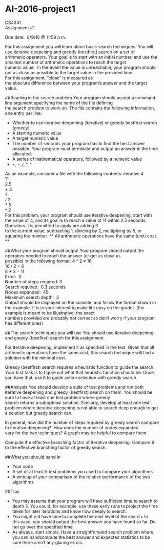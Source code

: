 # AI-2016-project1


CS4341  
Assignment #1  

Due date:  9/9/16 @ 11:59 p.m.

For this assignment you will learn about basic search techniques. You will use iterative
deepening and greedy (best­first) search on a set of arithmetic operators. Your goal is to start
with an initial number, and use the smallest number of arithmetic operations to reach the target
numeric value.  In the event the value is unreachable, your program should get as close as
possible to the target value in the provided time. For this assignment, “close” is measured as
the absolute difference between your program’s answer and the target value.

##Reading in the search problem
Your program should accept a command­line argument specifying the name of the file defining
the search problem to work on. The file contains the following information, one entry per line:

- Whether to use iterative deepening (iterative) or greedy best­first search (greedy)
- A starting numeric value
- A target numeric value
- The number of seconds your program has to find the best answer possible. Your
program must​ terminate and output an answer in the time allocated.
- A series of mathematical operators, followed by a numeric value
- +, -­, /, *, ^

As an example, consider a file with the following contents:
iterative
4  
11  
2.5  
+ 3  
­1  
/ 2  
* 5  
^ 2  
For this problem, your program should use iterative deepening, start with the value of 4, and its
goal is to reach a value of 11 within 2.5 seconds. Operators it is permitted to apply are adding 3
to the current value, subtracting 1, dividing by 2, multiplying by 5, or squaring the number.
** All
arithmetic operations have the same (unit) cost. **

##What your program should output
Your program should output the operators needed to reach the answer (or get as close as
possible) in the following format:
4 ^ 2 = 16  
16 / 2 = 8  
8 + 3 = 11  
Error:  0  
Number of steps required: 3  
Search required:  0.3 seconds  
Nodes expanded:  45  
Maximum search depth:  3  
Output should be displayed on the console, and follow the format shown in the example. It is in
your interest to make life easy on the grader. (the example is meant to be illustrative; the exact
numbers provided are probably not correct so don’t worry if your program has different ones)

##The search techniques you will use
You should use iterative deepening and greedy (best­first) search for this assignment.

For iterative deepening, implement it as specified in the text. Given that all arithmetic
operations have the same cost, this search technique will find a solution with the minimal cost.

Greedy (best­first) search requires a heuristic function to guide the search. Your first task is to
figure out what that heuristic function should be. Once you have that, use it to guide action
selection with greedy search.

##Analysis
You should develop a suite of test problems and run both iterative deepening and greedy
(best­first) search on them. You should be sure to have at least one test problem where greedy
search returns a suboptimal solution. Similarly, develop at least one test problem where
iterative deepening is not able to search deep enough to get a solution but greedy search can.

In general, how did the number of steps required by greedy search compare to iterative
deepening?  How does the number of nodes expanded vary for the two techniques? A graph
may be helpful to compare them.

Compute the effective branching factor of iterative deepening. Compare it to the effective
branching factor of greedy search.

##What you should hand in
- Your code
- A set of at least 5 test problems you used to compare your algorithms
- A writeup of your comparison of the relative performance of the two algorithms

##Tips
- You may assume that your program will have sufficient time to search to depth 3. You
could, for example, use these early runs to project the time taken for later iterations and
know how deeply to search.
- You might not have time to complete the next level of the search. In this case, you
should output the best answer you have found so far. Do not go over the specified time.
- As always, start simple. Have a straightforward search problem where you can
hand­compute the best answer and expected statistics to be sure there aren’t any
glaring errors.
